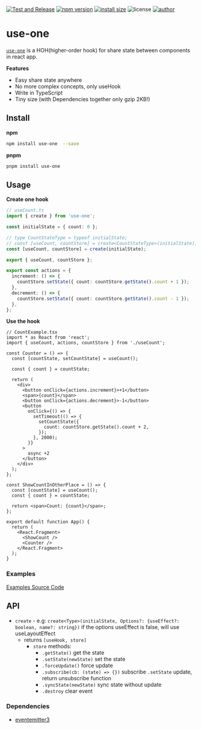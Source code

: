 [![Test and Release](https://github.com/suhaotian/use-one/actions/workflows/test-release.yml/badge.svg)](https://github.com/suhaotian/use-one/actions/workflows/test-release.yml)
[![npm version](https://badgen.net/npm/v/use-one?color=green)](https://www.npmjs.com/package/use-one)
[![install size](https://packagephobia.com/badge?p=use-one@latest)](https://packagephobia.com/result?p=use-one@latest)
![license](https://badgen.net/npm/license/use-one?color=green)
[![author](https://badgen.net/badge/icon/Made%20by%20suhaotian?icon=github&label&color=black&labelColor=black)](https://github.com/suhaotian)

# use-one

[`use-one`](/) is a HOH(higher-order hook) for share state between components in react app.

**Features**

- Easy share state anywhere
- No more complex concepts, only useHook
- Write in TypeScript
- Tiny size (with Dependencies together only gzip 2KB!)

## Install

**npm**

```bash
npm install use-one  --save
```

**pnpm**

```bash
pnpm install use-one
```

## Usage

**Create one hook**

```ts
// useCount.ts
import { create } from 'use-one';

const initialState = { count: 0 };

// type CountStateType = typeof initialState;
// const [useCount, countStore] = create<CountStateType>(initialState);
const [useCount, countStore] = create(initialState);

export { useCount, countStore };

export const actions = {
  increment: () => {
    countStore.setState({ count: countStore.getState().count + 1 });
  },
  decrement: () => {
    countStore.setState({ count: countStore.getState().count - 1 });
  },
};
```

**Use the hook**

```tsx
// CountExample.tsx
import * as React from 'react';
import { useCount, actions, countStore } from './useCount';

const Counter = () => {
  const [countState, setCountState] = useCount();

  const { count } = countState;

  return (
    <div>
      <button onClick={actions.increment}>+1</button>
      <span>{count}</span>
      <button onClick={actions.decrement}>-1</button>
      <button
        onClick={() => {
          setTimeout(() => {
            setCountState({
              count: countStore.getState().count + 2,
            });
          }, 2000);
        }}
      >
        async +2
      </button>
    </div>
  );
};

const ShowCountInOtherPlace = () => {
  const [countState] = useCount();
  const { count } = countState;

  return <span>Count: {count}</span>;
};

export default function App() {
  return (
    <React.Fragment>
      <ShowCount />
      <Counter />
    </React.Fragment>
  );
}
```

### Examples

[Examples Source Code](https://github.com/suhaotian/use-one/tree/master/example)

## API

- `create` - e.g: `create<Type>(initialState, Options?: {useEffect?: boolean, name?: string})`
  if the options useEffect is false, will use useLayoutEffect
  - returns `[useHook, store]`
    - `store` methods:
      - `.getState()` get the state
      - `.setState(newState)` set the state
      - `.forceUpdate()` force update
      - `.subscribe(cb: (state) => {})` subscribe `.setState` update, return unsubscribe function
      - `.syncState(newState)` sync state without update
      - `.destroy` clear event

### Dependencies

- [eventemitter3](https://github.com/primus/eventemitter3)
